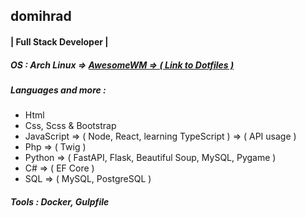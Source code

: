 ## domihrad
#### | Full Stack Developer |

##### OS : Arch Linux => <a href="https://github.com/domihrad/dotfiles">AwesomeWM => ( Link to Dotfiles ) </a>
##### Languages and more :
- Html
- Css, Scss & Bootstrap 
- JavaScript => ( Node, React, learning TypeScript ) => ( API usage )
- Php => ( Twig ) 
- Python => ( FastAPI, Flask, Beautiful Soup, MySQL, Pygame )
- C# => ( EF Core )
- SQL => ( MySQL, PostgreSQL )

##### Tools : Docker, Gulpfile





